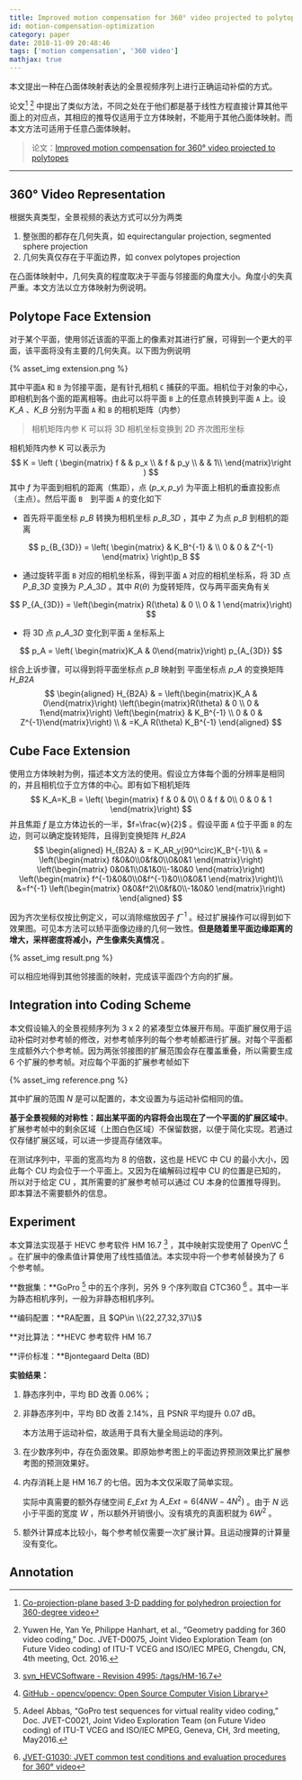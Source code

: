 ```yaml
---
title: Improved motion compensation for 360° video projected to polytopes
id: motion-compensation-optimization
category: paper
date: 2018-11-09 20:48:46
tags: ['motion compensation', '360 video']
mathjax: true
---
```



本文提出一种在凸面体映射表达的全景视频序列上进行正确运动补偿的方式。


<!-- more  -->

论文[^6] [^7] 中提出了类似方法，不同之处在于他们都是基于线性方程直接计算其他平面上的对应点，其相应的推导仅适用于立方体映射，不能用于其他凸面体映射。而本文方法可适用于任意凸面体映射。


> 论文：[Improved motion compensation for 360° video projected to polytopes](https://ieeexplore.ieee.org/abstract/document/8019517)


---

## 360°  Video Representation

根据失真类型，全景视频的表达方式可以分为两类

1. 整张图的都存在几何失真，如 equirectangular projection, segmented sphere projection
2. 几何失真仅存在于平面边界，如 convex polytopes projection

在凸面体映射中，几何失真的程度取决于平面与邻接面的角度大小。角度小的失真严重。本文方法以立方体映射为例说明。



## Polytope Face Extension

对于某个平面，使用邻近该面的平面上的像素对其进行扩展，可得到一个更大的平面，该平面将没有主要的几何失真。以下图为例说明

{% asset_img extension.png %}



其中平面`A` 和 `B` 为邻接平面，是有针孔相机 `C` 捕获的平面。相机位于对象的中心，即相机到各个面的距离相等。由此可以将平面 `B` 上的任意点转换到平面 `A` 上。设 $K\_A$ 、$K\_B$ 分别为平面 `A` 和 `B` 的相机矩阵（内参）

> 相机矩阵内参  K 可以将 3D 相机坐标变换到 2D 齐次图形坐标

相机矩阵内参 K 可以表示为
$$
K = \left ( \begin{matrix}
f &  & p_x \\
 & f & p_y \\
 &  & 1\\
\end{matrix}\right )
$$
其中 $f$ 为平面到相机的距离（焦距），点 $(p\_x,p\_y)$ 为平面上相机的垂直投影点（主点）。然后平面 `B`　到平面 `A` 的变化如下

* 首先将平面坐标 $p\_B$ 转换为相机坐标 $p\_{B\_{3D}}$ ，其中 $Z$ 为点 $p\_{B}$ 到相机的距离

$$
p_{B_{3D}} = \left( \begin{matrix}
  & K_B^{-1} & \\
0 & 0 & Z^{-1}
\end{matrix} \right)p_B
$$

* 通过旋转平面 `B`  对应的相机坐标系，得到平面 `A`  对应的相机坐标系，将 3D 点 $P\_{B\_{3D}}$ 变换为 $P\_{A\_{3D}}$ 。其中 $R(\theta)$ 为旋转矩阵，仅与两平面夹角有关

$$
P_{A_{3D}} = \left(\begin{matrix}
R(\theta) & 0 \\
0 & 1
\end{matrix}\right)
$$

* 将 3D 点 $p\_{A\_{3D}}$ 变化到平面 `A` 坐标系上

$$
p_A = \left( \begin{matrix}K_A & 0\end{matrix}\right) p_{A_{3D}}
$$

综合上诉步骤，可以得到将平面坐标点 $p\_B$ 映射到 平面坐标点 $p\_A$ 的变换矩阵 $H\_{B2A}$
$$
\begin{aligned}
H_{B2A} & = \left(\begin{matrix}K_A & 0\end{matrix}\right)
\left(\begin{matrix}R(\theta) & 0 \\
0 & 1\end{matrix}\right)
\left(\begin{matrix} & K_B^{-1} \\ 0 & 0 & Z^{-1}\end{matrix}\right) \\
& =K_A R(\theta) K_B^{-1}
\end{aligned}
$$


## Cube Face Extension

使用立方体映射为例，描述本文方法的使用。假设立方体每个面的分辨率是相同的，并且相机位于立方体的中心。即有如下相机矩阵
$$
K_A=K_B = \left( \begin{matrix}
f & 0 & 0\\
0 & f & 0\\
0 & 0 & 1
\end{matrix}\right)
$$
并且焦距 $f$ 是立方体边长的一半，$f=\frac{w}{2}$ 。假设平面 `A` 位于平面 `B` 的左边，则可以确定旋转矩阵，且得到变换矩阵 $H\_{B2A}$
$$
\begin{aligned}
H_{B2A} & = K_AR_y(90^\circ)K_B^{-1}\\
& = \left(\begin{matrix}
f&0&0\\0&f&0\\0&0&1
\end{matrix}\right)
\left(\begin{matrix}
0&0&1\\0&1&0\\-1&0&0
\end{matrix}\right)
\left(\begin{matrix}
f^{-1}&0&0\\0&f^{-1}&0\\0&0&1
\end{matrix}\right)\\
&=f^{-1}
\left(\begin{matrix}
0&0&f^2\\0&f&0\\-1&0&0
\end{matrix}\right)
\end{aligned}
$$

因为齐次坐标仅按比例定义，可以消除缩放因子 $f^{-1}$  。经过扩展操作可以得到如下效果图。可见本方法可以矫平面像边缘的几何一致性。**但是随着里平面边缘距离的增大，采样密度将减小，产生像素失真情况** 。

{% asset_img result.png %}


可以相应地得到其他邻接面的映射，完成该平面四个方向的扩展。



## Integration into Coding Scheme

本文假设输入的全景视频序列为 3 x 2 的紧凑型立体展开布局。平面扩展仅用于运动补偿时对参考帧的修改，对参考帧序列的每个参考帧都进行扩展。对每个平面都生成额外六个参考帧。因为两张邻接图的扩展范围会存在覆盖重叠，所以需要生成 6 个扩展的参考帧。对应每个平面的扩展参考帧如下

{% asset_img reference.png %}


其中扩展的范围 $N$ 是可以配置的，本文设置为与运动补偿相同的值。

**基于全景视频的对称性：超出某平面的内容将会出现在了一个平面的扩展区域中**。扩展参考帧中的剩余区域（上图白色区域）不保留数据，以便于简化实现。若通过仅存储扩展区域，可以进一步提高存储效率。

在测试序列中，平面的宽高均为 8 的倍数，这也是 HEVC 中 CU 的最小大小，因此每个 CU 均会位于一个平面上。又因为在编解码过程中 CU 的位置是已知的，所以对于给定 CU ，其所需要的扩展参考帧可以通过 CU 本身的位置推导得到。即本算法不需要额外的信息。



## Experiment

本文算法实现基于 HEVC 参考软件 HM 16.7 [^13] ，其中映射实现使用了 OpenVC [^14] 。在扩展中的像素值计算使用了线性插值法。本实现中将一个参考帧替换为了 6 个参考帧。

**数据集：**GoPro [^15] 中的五个序列，另外 9 个序列取自 CTC360 [^16] 。其中一半为静态相机序列，一般为非静态相机序列。

**编码配置：**RA配置，且 $QP\in \\{22,27,32,37\\}$  

**对比算法：**HEVC 参考软件 HM 16.7

**评价标准：**Bjontegaard Delta (BD)

**实验结果：**

1. 静态序列中，平均 BD 改善 0.06%；

2. 非静态序列中，平均 BD 改善 2.14%，且 PSNR 平均提升 0.07 dB。

   本方法用于运动补偿，故适用于具有大量全局运动的序列。

3. 在少数序列中，存在负面效果。即原始参考图上的平面边界预测效果比扩展参考图的预测效果好。

4. 内存消耗上是 HM 16.7 的七倍。因为本文仅采取了简单实现。

   实际中真需要的额外存储空间 $E\_{Ext}$ 为 $A\_{Ext}=6(4NW - 4N^2)$ 。由于 $N$ 远小于平面的宽度 $W$ ，所以额外开销很小。没有填充的真面积就为 $6W^2$ 。

5. 额外计算成本比较小，每个参考帧仅需要一次扩展计算。且运动搜算的计算量没有变化。



## Annotation

[^6]: [Co-projection-plane based 3-D padding for polyhedron projection for 360-degree video](https://ieeexplore.ieee.org/abstract/document/8019393/)
[^7]: Yuwen He, Yan Ye, Philippe Hanhart, et al., “Geometry padding for 360 video coding,” Doc. JVET-D0075, Joint Video Exploration Team (on Future Video coding) of ITU-T VCEG and ISO/IEC MPEG, Chengdu, CN, 4th meeting, Oct. 2016.
[^13]: [svn_HEVCSoftware - Revision 4995: /tags/HM-16.7](https://hevc.hhi.fraunhofer.de/svn/svn_HEVCSoftware/tags/HM-16.7/)
[^14]: [GitHub - opencv/opencv: Open Source Computer Vision Library](https://github.com/opencv/opencv)
[^15]: Adeel Abbas, “GoPro test sequences for virtual reality video coding,” Doc. JVET-C0021, Joint Video Exploration Team (on Future Video coding) of ITU-T VCEG and ISO/IEC MPEG, Geneva, CH, 3rd meeting, May2016.
[^16]: [JVET-G1030: JVET common test conditions and evaluation procedures for 360° video](https://www.researchgate.net/publication/326504378_JVET-G1030_JVET_common_test_conditions_and_evaluation_procedures_for_360_video)
